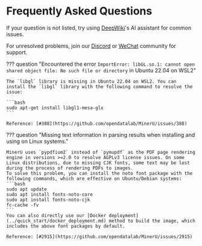 # Frequently Asked Questions

If your question is not listed, try using [DeepWiki](https://deepwiki.com/opendatalab/MinerU)'s AI assistant for common issues.

For unresolved problems, join our [Discord](https://discord.gg/Tdedn9GTXq) or [WeChat](https://mineru.net/community-portal/?aliasId=3c430f94) community for support.

??? question "Encountered the error `ImportError: libGL.so.1: cannot open shared object file: No such file or directory` in Ubuntu 22.04 on WSL2"

    The `libgl` library is missing in Ubuntu 22.04 on WSL2. You can install the `libgl` library with the following command to resolve the issue:
    
    ```bash
    sudo apt-get install libgl1-mesa-glx
    ```
    
    Reference: [#388](https://github.com/opendatalab/MinerU/issues/388)


??? question "Missing text information in parsing results when installing and using on Linux systems."

    MinerU uses `pypdfium2` instead of `pymupdf` as the PDF page rendering engine in versions >=2.0 to resolve AGPLv3 license issues. On some Linux distributions, due to missing CJK fonts, some text may be lost during the process of rendering PDFs to images.
    To solve this problem, you can install the noto font package with the following commands, which are effective on Ubuntu/Debian systems:
    ```bash
    sudo apt update
    sudo apt install fonts-noto-core
    sudo apt install fonts-noto-cjk
    fc-cache -fv
    ```
    You can also directly use our [Docker deployment](../quick_start/docker_deployment.md) method to build the image, which includes the above font packages by default.
    
    Reference: [#2915](https://github.com/opendatalab/MinerU/issues/2915)

